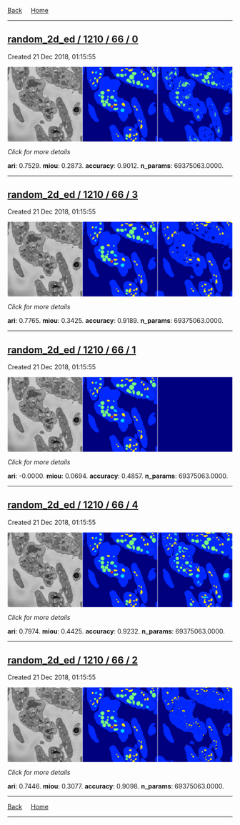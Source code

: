 
[Back](..)&nbsp;&nbsp;&nbsp;&nbsp;&nbsp;[Home](https://leapmanlab.github.io/snapshots)

---

<div class="summary"><a href="0"><h2>random_2d_ed / 1210 / 66 / 0</h2></a><p>Created 21 Dec 2018, 01:15:55
</p><a href="0"><img src="0/media/summary.png" align="center"></a><p>
<i>Click for more details</i>
</p></div>

**ari**: 0.7529. **miou**: 0.2873. **accuracy**: 0.9012. **n_params**: 69375063.0000. 

---

<div class="summary"><a href="3"><h2>random_2d_ed / 1210 / 66 / 3</h2></a><p>Created 21 Dec 2018, 01:15:55
</p><a href="3"><img src="3/media/summary.png" align="center"></a><p>
<i>Click for more details</i>
</p></div>

**ari**: 0.7765. **miou**: 0.3425. **accuracy**: 0.9189. **n_params**: 69375063.0000. 

---

<div class="summary"><a href="1"><h2>random_2d_ed / 1210 / 66 / 1</h2></a><p>Created 21 Dec 2018, 01:15:55
</p><a href="1"><img src="1/media/summary.png" align="center"></a><p>
<i>Click for more details</i>
</p></div>

**ari**: -0.0000. **miou**: 0.0694. **accuracy**: 0.4857. **n_params**: 69375063.0000. 

---

<div class="summary"><a href="4"><h2>random_2d_ed / 1210 / 66 / 4</h2></a><p>Created 21 Dec 2018, 01:15:55
</p><a href="4"><img src="4/media/summary.png" align="center"></a><p>
<i>Click for more details</i>
</p></div>

**ari**: 0.7974. **miou**: 0.4425. **accuracy**: 0.9232. **n_params**: 69375063.0000. 

---

<div class="summary"><a href="2"><h2>random_2d_ed / 1210 / 66 / 2</h2></a><p>Created 21 Dec 2018, 01:15:55
</p><a href="2"><img src="2/media/summary.png" align="center"></a><p>
<i>Click for more details</i>
</p></div>

**ari**: 0.7446. **miou**: 0.3077. **accuracy**: 0.9098. **n_params**: 69375063.0000. 

---

[Back](..)&nbsp;&nbsp;&nbsp;&nbsp;&nbsp;[Home](https://leapmanlab.github.io/snapshots)

---